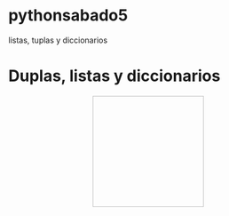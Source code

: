 # pythonsabado5
listas, tuplas y diccionarios

# Duplas, listas y diccionarios
<p align="center">
  <img src"https://www.elimparcial.com/__export/1636766836916/sites/elimparcial/img/2021/11/12/anuel_aa_crop1636766836262.jpg_423682103.jpg" width="200" height="200">
</p>
